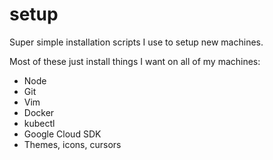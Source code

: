 # setup

Super simple installation scripts I use to setup new machines.

Most of these just install things I want on all of my machines:
- Node
- Git
- Vim
- Docker
- kubectl
- Google Cloud SDK
- Themes, icons, cursors

